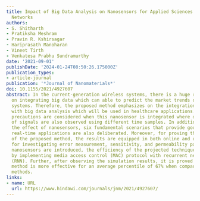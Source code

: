 ```yaml
---
title: Impact of Big Data Analysis on Nanosensors for Applied Sciences Using Neural
  Networks
authors:
- S. Shitharth
- Pratiksha Meshram
- Pravin R. Kshirsagar
- Hariprasath Manoharan
- Vineet Tirth
- Venkatesa Prabhu Sundramurthy
date: '2021-09-01'
publishDate: '2024-01-24T08:50:26.175000Z'
publication_types:
- article-journal
publication: '*Journal of Nanomaterials*'
doi: 10.1155/2021/4927607
abstract: In the current-generation wireless systems, there is a huge requirement
  on integrating big data which can able to predict the market trends of all application
  systems. Therefore, the proposed method emphasizes on the integration of nanosensors
  with big data analysis which will be used in healthcare applications. Also, safety
  precautions are considered when this nanosensor is integrated where depth and reflection
  of signals are also observed using different time samples. In addition, to analyze
  the effect of nanosensors, six fundamental scenarios that provide good impact on
  real-time applications are also deliberated. Moreover, for proving the adeptness
  of the proposed method, the results are equipped in both online and offline analyses
  for investigating error measurement, sensitivity, and permeability parameters. Since
  nanosensors are introduced, the efficiency of the projected technique is increased
  by implementing media access control (MAC) protocol with recurrent neural network
  (RNN). Further, after observing the simulation results, it is proved that the proposed
  method is more effective for an average percentile of 67% when compared to the existing
  methods.
links:
- name: URL
  url: https://www.hindawi.com/journals/jnm/2021/4927607/
---
```

